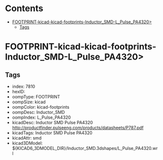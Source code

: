 



Contents
========

* [FOOTPRINT-kicad-kicad-footprints-Inductor_SMD-L_Pulse_PA4320>](#footprint-kicad-kicad-footprints-inductor_smd-l_pulse_pa4320)
	* [Tags](#tags)

# FOOTPRINT-kicad-kicad-footprints-Inductor_SMD-L_Pulse_PA4320>

## Tags

- index: 7810
- hexID: 
- oompType: FOOTPRINT
- oompSize: kicad
- oompColor: kicad-footprints
- oompDesc: Inductor_SMD
- oompIndex: L_Pulse_PA4320
- kicadDesc: Inductor SMD Pulse PA4320 http://productfinder.pulseeng.com/products/datasheets/P787.pdf
- kicadTags: Inductor SMD Pulse PA4320
- kicadAttr: smd
- kicad3DModel: ${KICAD6_3DMODEL_DIR}/Inductor_SMD.3dshapes/L_Pulse_PA4320.wrl
